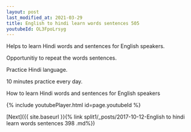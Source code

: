 ```yaml
---
layout: post
last_modified_at: 2021-03-29
title: English to hindi learn words sentences 505 
youtubeId: OL3FpoLrsyg
---
```

 
 
Helps to learn Hindi words and sentences for English speakers.

Opportunitiy to repeat the words sentences. 

Practice Hindi language. 
 
10 minutes practice every day. 
 
How to learn Hindi words and sentences for English speakers 
 
{% include youtubePlayer.html id=page.youtubeId %}
 
 
[Next]({{ site.baseurl }}{% link  split1/_posts/2017-10-12-English to hindi learn words sentences 398 .md%})
 
